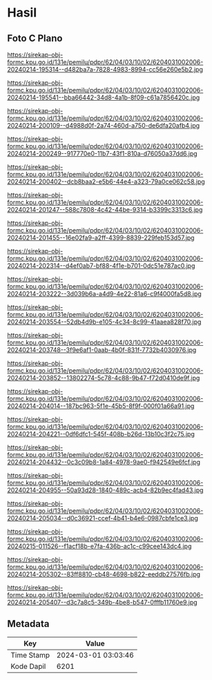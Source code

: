 # Hasil

## Foto C Plano

https://sirekap-obj-formc.kpu.go.id/131e/pemilu/pdpr/62/04/03/10/02/6204031002006-20240214-195314--d482ba7a-7828-4983-8994-cc56e260e5b2.jpg

https://sirekap-obj-formc.kpu.go.id/131e/pemilu/pdpr/62/04/03/10/02/6204031002006-20240214-195541--bba66442-34d8-4a1b-8f09-c61a7856420c.jpg

https://sirekap-obj-formc.kpu.go.id/131e/pemilu/pdpr/62/04/03/10/02/6204031002006-20240214-200109--d4988d0f-2a74-460d-a750-de6dfa20afb4.jpg

https://sirekap-obj-formc.kpu.go.id/131e/pemilu/pdpr/62/04/03/10/02/6204031002006-20240214-200249--917770e0-11b7-43f1-810a-d76050a37dd6.jpg

https://sirekap-obj-formc.kpu.go.id/131e/pemilu/pdpr/62/04/03/10/02/6204031002006-20240214-200402--dcb8baa2-e5b6-44e4-a323-79a0ce062c58.jpg

https://sirekap-obj-formc.kpu.go.id/131e/pemilu/pdpr/62/04/03/10/02/6204031002006-20240214-201247--588c7808-4c42-44be-9314-b3399c3313c6.jpg

https://sirekap-obj-formc.kpu.go.id/131e/pemilu/pdpr/62/04/03/10/02/6204031002006-20240214-201455--16e02fa9-a2ff-4399-8839-229feb153d57.jpg

https://sirekap-obj-formc.kpu.go.id/131e/pemilu/pdpr/62/04/03/10/02/6204031002006-20240214-202314--d4ef0ab7-bf88-4f1e-b701-0dc51e787ac0.jpg

https://sirekap-obj-formc.kpu.go.id/131e/pemilu/pdpr/62/04/03/10/02/6204031002006-20240214-203222--3d039b6a-a4d9-4e22-81a6-c9f4000fa5d8.jpg

https://sirekap-obj-formc.kpu.go.id/131e/pemilu/pdpr/62/04/03/10/02/6204031002006-20240214-203554--52db4d9b-e105-4c34-8c99-41aaea828f70.jpg

https://sirekap-obj-formc.kpu.go.id/131e/pemilu/pdpr/62/04/03/10/02/6204031002006-20240214-203748--3f9e6af1-0aab-4b0f-831f-7732b4030976.jpg

https://sirekap-obj-formc.kpu.go.id/131e/pemilu/pdpr/62/04/03/10/02/6204031002006-20240214-203852--13802274-5c78-4c88-9b47-f72d0410de9f.jpg

https://sirekap-obj-formc.kpu.go.id/131e/pemilu/pdpr/62/04/03/10/02/6204031002006-20240214-204014--187bc963-5f1e-45b5-8f9f-000f01a66a91.jpg

https://sirekap-obj-formc.kpu.go.id/131e/pemilu/pdpr/62/04/03/10/02/6204031002006-20240214-204221--0df6dfc1-545f-408b-b26d-13b10c3f2c75.jpg

https://sirekap-obj-formc.kpu.go.id/131e/pemilu/pdpr/62/04/03/10/02/6204031002006-20240214-204432--0c3c09b8-1a84-4978-9ae0-f942549e6fcf.jpg

https://sirekap-obj-formc.kpu.go.id/131e/pemilu/pdpr/62/04/03/10/02/6204031002006-20240214-204955--50a93d28-1840-489c-acb4-82b9ec4fad43.jpg

https://sirekap-obj-formc.kpu.go.id/131e/pemilu/pdpr/62/04/03/10/02/6204031002006-20240214-205034--d0c36921-ccef-4b41-b4e6-0987cbfe1ce3.jpg

https://sirekap-obj-formc.kpu.go.id/131e/pemilu/pdpr/62/04/03/10/02/6204031002006-20240215-011526--f1acf18b-e7fa-436b-ac1c-c99cee143dc4.jpg

https://sirekap-obj-formc.kpu.go.id/131e/pemilu/pdpr/62/04/03/10/02/6204031002006-20240214-205302--83ff8810-cb48-4698-b822-eeddb27576fb.jpg

https://sirekap-obj-formc.kpu.go.id/131e/pemilu/pdpr/62/04/03/10/02/6204031002006-20240214-205407--d3c7a8c5-349b-4be8-b547-0fffb11760e9.jpg


## Metadata

| Key        | Value               |
| ---------- | ------------------- |
| Time Stamp | 2024-03-01 03:03:46 |
| Kode Dapil | 6201                |



